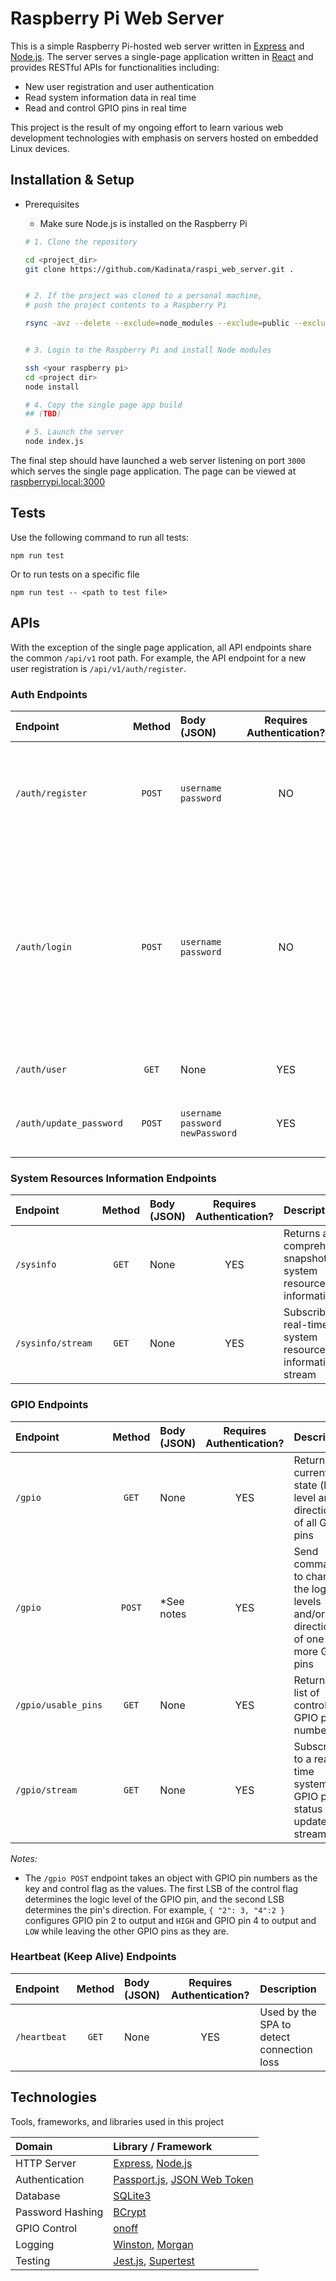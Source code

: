 # Raspberry Pi Web Server

This is a simple Raspberry Pi-hosted web server written in [Express](http://expressjs.com/) and [Node.js](http://nodejs.org/). The server serves a single-page application written in [React](https://react.dev/) and provides RESTful APIs for functionalities including:

* New user registration and user authentication
* Read system information data in real time
* Read and control GPIO pins in real time

This project is the result of my ongoing effort to learn various web development technologies with emphasis on servers hosted on embedded Linux devices.

## Installation & Setup

* Prerequisites
  * Make sure Node.js is installed on the Raspberry Pi

  ```bash
  # 1. Clone the repository

  cd <project_dir>
  git clone https://github.com/Kadinata/raspi_web_server.git .


  # 2. If the project was cloned to a personal machine,
  # push the project contents to a Raspberry Pi

  rsync -avz --delete --exclude=node_modules --exclude=public --exclude=db --exclude=*.sh --exclude=coverage --exclude=__tests__ --exclude=app_data --exclude=.git -e ssh . <your raspberry pi>:<project dir>


  # 3. Login to the Raspberry Pi and install Node modules

  ssh <your raspberry pi>
  cd <project dir>
  node install

  # 4. Copy the single page app build 
  ## (TBD)
  
  # 5. Launch the server
  node index.js
  ```

The final step should have launched a web server listening on port `3000` which serves the single page application. The page can be viewed at [raspberrypi.local:3000](http://raspberrypi.local:3000/)

## Tests

Use the following command to run all tests:

```
npm run test
```

Or to run tests on a specific file

```
npm run test -- <path to test file>
```

## APIs

With the exception of the single page application, all API endpoints share the common `/api/v1` root path. For example, the API endpoint for a new user registration is `/api/v1/auth/register`.

### Auth Endpoints

Endpoint | Method | Body (JSON) | Requires Authentication? | Description
:--- | :---: | :--- | :---: | :---
`/auth/register` | `POST` | `username` <br/> `password` | NO | Create a new user with the provided username and password and stores it in the database.
`/auth/login` | `POST` | `username` <br/> `password` | NO | Authenticate a user with the provided username and password. <br/> If authentication is successfull, a JSON Web Token bearing the user information is returned in the response.
`/auth/user` | `GET` | None | YES | Returns the current user information.
`/auth/update_password` | `POST` | `username` <br/> `password` <br/> `newPassword` | YES | Update the user's current password to the new password.

### System Resources Information Endpoints

Endpoint | Method | Body (JSON) | Requires Authentication? | Description
:--- | :---: | :--- | :---: | :---
`/sysinfo` | `GET` | None | YES | Returns a comprehensive snapshot of system resources information
`/sysinfo/stream` | `GET` | None | YES | Subscribe to a real-time system resources information stream

### GPIO Endpoints

Endpoint | Method | Body (JSON) | Requires Authentication? | Description
:--- | :---: | :--- | :---: | :---
`/gpio` | `GET` | None | YES | Returns the current state (logic level and direction) of all GPIO pins
`/gpio` | `POST` | *See notes | YES | Send commands to change the logic levels and/or directions of one or more GPIO pins
`/gpio/usable_pins` | `GET` | None | YES | Returns a list of controllable GPIO pin numbers
`/gpio/stream` | `GET` | None | YES | Subscribe to a real-time system GPIO pins status update stream

*Notes:*

* The `/gpio POST` endpoint takes an object with GPIO pin numbers as the key and control flag as the values. The first LSB of the control flag determines the logic level of the GPIO pin, and the second LSB determines the pin's direction. For example, `{ "2": 3, "4":2 }` configures GPIO pin 2 to output and `HIGH` and GPIO pin 4 to output and `LOW` while leaving the other GPIO pins as they are.

### Heartbeat (Keep Alive) Endpoints

Endpoint | Method | Body (JSON) | Requires Authentication? | Description
:--- | :---: | :--- | :---: | :---
`/heartbeat` | `GET` | None | YES | Used by the SPA to detect connection loss

## Technologies

Tools, frameworks, and libraries used in this project

Domain | Library / Framework
:--- | :---
HTTP Server | [Express](http://expressjs.com/), [Node.js](http://nodejs.org/)
Authentication | [Passport.js](https://www.passportjs.org/), [JSON Web Token](https://www.npmjs.com/package/jsonwebtoken)
Database | [SQLite3](https://github.com/TryGhost/node-sqlite3)
Password Hashing | [BCrypt](https://github.com/kelektiv/node.bcrypt.js#readme)
GPIO Control | [onoff](https://github.com/fivdi/onoff)
Logging | [Winston](https://github.com/winstonjs/winston), [Morgan](https://github.com/expressjs/morgan)
Testing | [Jest.js](https://jestjs.io/), [Supertest](https://github.com/ladjs/supertest#readme)
